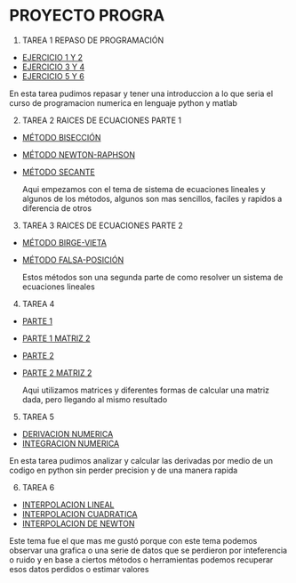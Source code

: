 # PROYECTO PROGRA
1. TAREA 1 REPASO DE PROGRAMACIÓN
* [EJERCICIO 1 Y 2](https://github.com/Juanjo009/Codigos-de-Progra-/blob/main/EJERCICIO%201%20Y%202%20.py)
* [EJERCICIO 3 Y 4](https://github.com/Juanjo009/Codigos-de-Progra-/blob/main/EJERCICIO%203%20Y%204%20.py)
* [EJERCICIO 5 Y 6](https://github.com/Juanjo009/Codigos-de-Progra-/blob/main/EJERCICIOS%205%20Y%206%20.py)

En esta tarea pudimos repasar y tener una introduccion a lo que seria el curso de programacion numerica en lenguaje python y matlab 

2. TAREA 2 RAICES DE ECUACIONES PARTE 1
* [MÉTODO BISECCIÓN](https://github.com/Juanjo009/Codigos-de-Progra-/blob/main/M%C3%89TODO%20BISECCION.py)
* [MÉTODO NEWTON-RAPHSON](https://github.com/Juanjo009/Codigos-de-Progra-/blob/main/M%C3%89TODO%20NEWTON-RAPHSON.py)
* [MÉTODO SECANTE](https://github.com/Juanjo009/Codigos-de-Progra-/blob/main/M%C3%89TODO%20SECANTE%20.py)

  Aqui empezamos con el tema de sistema de ecuaciones lineales y algunos de los métodos, algunos son mas sencillos, faciles y rapidos a diferencia de otros 

3. TAREA 3 RAICES DE ECUACIONES PARTE 2
* [MÉTODO BIRGE-VIETA](https://github.com/Juanjo009/Codigos-de-Progra-/blob/main/M%C3%89TODO%20BIRGE%20VIETA%20.py)
* [MÉTODO FALSA-POSICIÓN](https://github.com/Juanjo009/Codigos-de-Progra-/blob/main/M%C3%89TODO%20FALSA%20POSICION.py)

  Estos métodos son una segunda parte de como resolver un sistema de ecuaciones lineales 

4. TAREA 4 
* [PARTE 1](https://github.com/Juanjo009/Codigos-de-Progra-/blob/main/ECUACIONES%20LINEALES%20PT%201.py)
* [PARTE 1 MATRIZ 2](https://github.com/Juanjo009/Codigos-de-Progra-/blob/main/ECUACIONES%20LINEALES%20PT%201%20MATRIZ%202.py)
* [PARTE 2](https://github.com/Juanjo009/Codigos-de-Progra-/blob/main/ECUACIONES%20LINEALES%20PT%202.py)
* [PARTE 2 MATRIZ 2](https://github.com/Juanjo009/Codigos-de-Progra-/blob/main/ECUACIONES%20LINEALES%20PT%202%20MATRIZ%202.py)

  Aqui utilizamos matrices y diferentes formas de calcular una matriz dada, pero llegando al mismo resultado 

5. TAREA 5
* [DERIVACION NUMERICA](https://github.com/Juanjo009/Codigos-de-Progra-/blob/main/Derivacion%20Numerica.py)
* [INTEGRACION NUMERICA](https://github.com/Juanjo009/Codigos-de-Progra-/blob/main/Integracion%20Numerica.py)

En esta tarea pudimos analizar y calcular las derivadas por medio de un codigo en python sin perder precision y de una manera rapida 

6. TAREA 6
* [INTERPOLACION LINEAL](https://github.com/Juanjo009/Codigos-de-Progra-/blob/main/INTERPOLACION%20LINEAL.py)
* [INTERPOLACION CUADRATICA](https://github.com/Juanjo009/Codigos-de-Progra-/blob/main/INTERPOLACION%20CUADRATICA.py)
* [INTERPOLACION DE NEWTON](https://github.com/Juanjo009/Codigos-de-Progra-/blob/main/INTERPOLACION%20DE%20NEWTON.py)

Este tema fue el que mas me gustó porque con este tema podemos observar una grafica o una serie de datos que se perdieron por inteferencia o ruido y en base a ciertos métodos o herramientas podemos recuperar esos datos perdidos o estimar valores 
